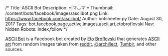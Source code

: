 /*
Title: ASCII Bot
Description: •|龴◡龴|•
Thumbnail: /content/bots/facebook/images/asciibot.png
Link: https://www.facebook.com/asciibot/
Author: botsheeter.py
Date: August 30, 2017
Tags: bot,facebook,page,active,images,ascii,art,etobroflovski
Nav: hidden
Robots: index,follow
*/

[ASCII Bot](https://www.facebook.com/asciibot/) is a Facebook bot created by [Eto Broflovski](https://twitter.com/etobroflovski) that generates [ASCII art](https://en.wikipedia.org/wiki/ASCII_art) from random images taken from [reddit](https://www.reddit.com/), [@archillect](/bots/twitterbots/archillect/), [Tumblr](https://www.tumblr.com/), and other sources.
